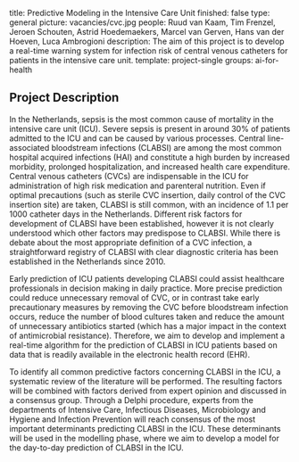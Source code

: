 title: Predictive Modeling in the Intensive Care Unit
finished: false
type: general
picture: vacancies/cvc.jpg
people: Ruud van Kaam, Tim Frenzel, Jeroen Schouten, Astrid Hoedemaekers, Marcel van Gerven, Hans van der Hoeven, Luca Ambrogioni
description: The aim of this project is to develop a real-time warning system for infection risk of central venous catheters for patients in the intensive care unit.
template: project-single
groups: ai-for-health

## Project Description

In the Netherlands, sepsis is the most common cause of mortality in the intensive care unit (ICU). Severe sepsis is present in around 30% of patients admitted to the ICU and can be caused by various processes. Central line-associated bloodstream infections (CLABSI) are among the most common hospital acquired infections (HAI) and constitute a high burden by increased morbidity, prolonged hospitalization, and increased health care expenditure. Central venous catheters (CVCs) are indispensable in the ICU for administration of high risk medication and parenteral nutrition. Even if optimal precautions (such as sterile CVC insertion, daily control of the CVC insertion site) are taken, CLABSI is still common, with an incidence of 1.1 per 1000 catheter days in the Netherlands. Different risk factors for development of CLABSI have been established, however it is not clearly understood which other factors may predispose to CLABSI. While there is debate about the most appropriate definition of a CVC infection, a straightforward registry of CLABSI with clear diagnostic criteria has been established in the Netherlands since 2010.

Early prediction of ICU patients developing CLABSI could assist healthcare professionals in decision making in daily practice. More precise prediction could reduce unnecessary removal of CVC, or in contrast take early precautionary measures by removing the CVC before bloodstream infection occurs, reduce the number of blood cultures taken and reduce the amount of unnecessary antibiotics started (which has a major impact in the context of antimicrobial resistance). Therefore, we aim to develop and implement a real-time algorithm for the prediction of CLABSI in ICU patients based on data that is readily available in the electronic health record (EHR).

To identify all common predictive factors concerning CLABSI in the ICU, a systematic review of the literature will be performed. The resulting factors will be combined with factors derived from expert opinion and discussed in a consensus group. Through a Delphi procedure, experts from the departments of Intensive Care, Infectious Diseases, Microbiology and Hygiene and Infection Prevention will reach consensus of the most important determinants predicting CLABSI in the ICU. These determinants will be used in the modelling phase, where we aim to develop a model for the day-to-day prediction of CLABSI in the ICU.

